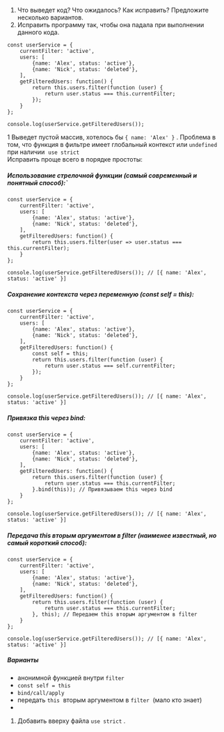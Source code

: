 1. Что выведет код? Что ожидалось? Как исправить? Предложите несколько вариантов.
2. Исправить программу так, чтобы она падала при выполнении данного кода.

```JS
const userService = {
    currentFilter: 'active',
    users: [
        {name: 'Alex', status: 'active'},
        {name: 'Nick', status: 'deleted'},
    ],
    getFilteredUsers: function() {
        return this.users.filter(function (user) {
            return user.status === this.currentFilter;
        });
    }
};
 
console.log(userService.getFilteredUsers());
```

1 Выведет пустой массив, хотелось бы `{ name: 'Alex' }` . Проблема в том, что функция в фильтре имеет глобальный контекст или `undefined`  при наличии  `use strict`   
Исправить проще всего в порядке простоты:

##### Использование стрелочной функции (самый современный и понятный способ):`
```JS
const userService = {
    currentFilter: 'active',
    users: [
        {name: 'Alex', status: 'active'},
        {name: 'Nick', status: 'deleted'},
    ],
    getFilteredUsers: function() {
        return this.users.filter(user => user.status === this.currentFilter);
    }
};

console.log(userService.getFilteredUsers()); // [{ name: 'Alex', status: 'active' }]
```

##### Сохранение контекста через переменную (const self = this):
```JS
const userService = {
    currentFilter: 'active',
    users: [
        {name: 'Alex', status: 'active'},
        {name: 'Nick', status: 'deleted'},
    ],
    getFilteredUsers: function() {
        const self = this;
        return this.users.filter(function (user) {
            return user.status === self.currentFilter;
        });
    }
};

console.log(userService.getFilteredUsers()); // [{ name: 'Alex', status: 'active' }]
```

##### Привязка this через bind:
```JS
const userService = {
    currentFilter: 'active',
    users: [
        {name: 'Alex', status: 'active'},
        {name: 'Nick', status: 'deleted'},
    ],
    getFilteredUsers: function() {
        return this.users.filter(function (user) {
            return user.status === this.currentFilter;
        }.bind(this)); // Привязываем this через bind
    }
};

console.log(userService.getFilteredUsers()); // [{ name: 'Alex', status: 'active' }]
```

##### Передача this вторым аргументом в filter (наименее известный, но самый короткий способ):
```JS
const userService = {
    currentFilter: 'active',
    users: [
        {name: 'Alex', status: 'active'},
        {name: 'Nick', status: 'deleted'},
    ],
    getFilteredUsers: function() {
        return this.users.filter(function (user) {
            return user.status === this.currentFilter;
        }, this); // Передаем this вторым аргументом в filter
    }
};

console.log(userService.getFilteredUsers()); // [{ name: 'Alex', status: 'active' }]
```

##### Варианты
- анонимной функцией внутри `filter` 
- `const self = this` 
- `bind/call/apply` 
- передать `this`  вторым аргументом в `filter`  (мало кто знает)
-
1. Добавить вверху файла `use strict` .


